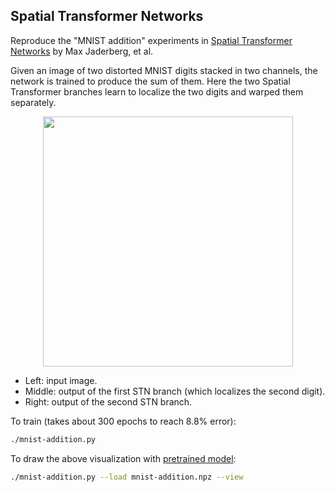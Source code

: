 ## Spatial Transformer Networks

Reproduce the "MNIST addition" experiments in
[Spatial Transformer Networks](https://arxiv.org/abs/1506.02025)
by Max Jaderberg, et al.

Given an image of two distorted MNIST digits stacked in two channels, the network is trained to
produce the sum of them.
Here the two Spatial Transformer branches learn to localize the two digits
and warped them separately.

<p align="center"> <img src="./demo.jpg" width="400"> </p>

* Left: input image.
* Middle: output of the first STN branch (which localizes the second digit).
* Right: output of the second STN branch.

To train (takes about 300 epochs to reach 8.8% error):
```bash
./mnist-addition.py
```

To draw the above visualization with [pretrained model](http://models.tensorpack.com/#SpatialTransformer):
```bash
./mnist-addition.py --load mnist-addition.npz --view
```
